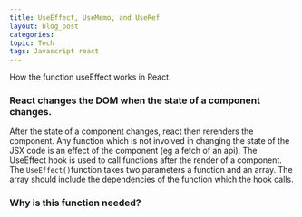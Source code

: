 ```yaml
---
title: UseEffect, UseMemo, and UseRef
layout: blog_post
categories:
topic: Tech
tags: Javascript react
---
```

How the function useEffect works in React.
### React changes the DOM when the state of a component changes.
After the state of a component changes, react then rerenders the component. Any function which is not involved in changing the state of the JSX code is 
an effect of the component (eg a fetch of an api). The UseEffect hook is used to call functions after the render of a component. The `UseEffect()`function takes two parameters
a function and an array. The array should include the dependencies of the function which the hook calls. 

### Why is this function needed? 


